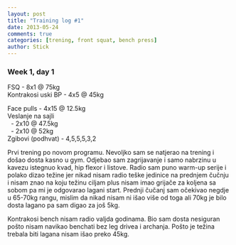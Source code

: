 ```yaml
---
layout: post
title: "Training log #1"
date: 2013-05-24
comments: true
categories: [trening, front squat, bench press]
author: Stick
---
```


### Week 1, day 1

FSQ - 8x1 @ 75kg  
Kontrakosi uski BP - 4x5 @ 45kg    

Face pulls - 4x15 @ 12.5kg  
Veslanje na sajli   
&nbsp;  -  2x10 @ 47.5kg   
&nbsp;  -  2x10 @ 52kg  
Zgibovi (podhvat)  - 4,5,5,5,3,2  


Prvi trening po novom programu. Nevoljko sam se natjerao na trening i došao dosta kasno u gym. Odjebao sam zagrijavanje i samo nabrzinu u kavezu istegnuo kvad, hip flexor i listove. Radio sam puno warm-up serije i polako dizao težine jer nikad nisam radio teške jedinice na prednjem čučnju i nisam znao na koju težinu ciljam plus nisam imao grijače za koljena sa sobom pa mi je odgovarao lagani start. Prednji čučanj sam očekivao negdje u 65-70kg rangu, mislim da nikad nisam ni išao više od toga ali 70kg je bilo dosta lagano pa sam digao za još 5kg. 

Kontrakosi bench nisam radio valjda godinama. Bio sam dosta nesiguran pošto nisam navikao benchati bez leg drivea i archanja. Pošto je težina trebala biti lagana nisam išao preko 45kg.


